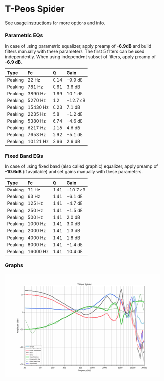 # T-Peos Spider
See [usage instructions](https://github.com/jaakkopasanen/AutoEq#usage) for more options and info.

### Parametric EQs
In case of using parametric equalizer, apply preamp of **-6.9dB** and build filters manually
with these parameters. The first 5 filters can be used independently.
When using independent subset of filters, apply preamp of **-6.9 dB**.

| Type    | Fc       |    Q | Gain     |
|:--------|:---------|:-----|:---------|
| Peaking | 22 Hz    | 0.14 | -9.9 dB  |
| Peaking | 781 Hz   | 0.61 | 3.6 dB   |
| Peaking | 3890 Hz  | 1.69 | 10.1 dB  |
| Peaking | 5270 Hz  | 1.2  | -12.7 dB |
| Peaking | 15430 Hz | 0.23 | 7.1 dB   |
| Peaking | 2235 Hz  | 5.8  | -1.2 dB  |
| Peaking | 5380 Hz  | 6.74 | -4.6 dB  |
| Peaking | 6217 Hz  | 2.18 | 4.6 dB   |
| Peaking | 7653 Hz  | 2.92 | -5.1 dB  |
| Peaking | 10121 Hz | 3.66 | 2.6 dB   |

### Fixed Band EQs
In case of using fixed band (also called graphic) equalizer, apply preamp of **-10.6dB**
(if available) and set gains manually with these parameters.

| Type    | Fc       |    Q | Gain     |
|:--------|:---------|:-----|:---------|
| Peaking | 31 Hz    | 1.41 | -10.7 dB |
| Peaking | 63 Hz    | 1.41 | -6.1 dB  |
| Peaking | 125 Hz   | 1.41 | -4.7 dB  |
| Peaking | 250 Hz   | 1.41 | -1.5 dB  |
| Peaking | 500 Hz   | 1.41 | 2.0 dB   |
| Peaking | 1000 Hz  | 1.41 | 3.0 dB   |
| Peaking | 2000 Hz  | 1.41 | 1.3 dB   |
| Peaking | 4000 Hz  | 1.41 | 1.8 dB   |
| Peaking | 8000 Hz  | 1.41 | -1.4 dB  |
| Peaking | 16000 Hz | 1.41 | 10.4 dB  |

### Graphs
![](./T-Peos%20Spider.png)